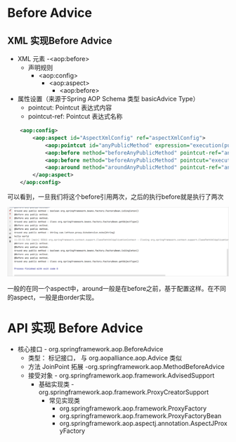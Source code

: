 # Before Advice

## XML 实现Before Advice

- XML 元素 -\<aop:before>
  - 声明规则
    - \<aop:config>
      - \<aop:aspect>
        - \<aop:before>
- 属性设置（来源于Spring AOP Schema 类型 basicAdvice Type）
  - pointcut: Pointcut 表达式内容
  - pointcut-ref:  Pointcut 表达式名称

```xml
    <aop:config>
        <aop:aspect id="AspectXmlConfig" ref="aspectXmlConfig">
            <aop:pointcut id="anyPublicMethod" expression="execution(public * *(..))"/>
            <aop:before method="beforeAnyPublicMethod" pointcut-ref="anyPublicMethod"/>
            <aop:before method="beforeAnyPublicMethod" pointcut="execution(public * *(..))"/>
            <aop:around method="aroundAnyPublicMethod" pointcut-ref="anyPublicMethod"/>
        </aop:aspect>
    </aop:config>
```

可以看到，一旦我们将这个before引用两次，之后的执行before就是执行了两次

![](../images/QQ截图20231110113429.png)

一般的在同一个aspect中，around一般是在before之前，基于配置这样。在不同的aspect，一般是由order实现。

# API 实现 Before Advice

- 核心接口 - org.springframework.aop.BeforeAdvice
  - 类型： 标记接口， 与 org.aopalliance.aop.Advice 类似
  - 方法 JoinPoint 拓展 -org.springframework.aop.MethodBeforeAdvice
  - 接受对象 - org.springframework.aop.framework.AdvisedSupport
    - 基础实现类 - org.springframework.aop.framework.ProxyCreatorSupport
      - 常见实现类
        - org.springframework.aop.framework.ProxyFactory
        - org.springframework.aop.framework.ProxyFactoryBean
        - org.springframework.aop.aspectj.annotation.AspectJProxyFactory
